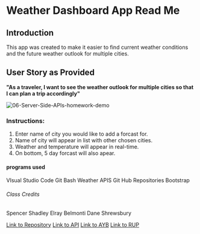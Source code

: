 # Weather Dashboard App Read Me

## Introduction


This app was created to make it easier to find current weather conditions and the future weather outlook for multiple cities. 

## User Story as Provided

**"As a traveler,
I want to see the weather outlook for multiple cities
so that I can plan a trip accordingly"**


![06-Server-Side-APIs-homework-demo](https://user-images.githubusercontent.com/56744605/72213970-58ade780-34ad-11ea-9bdf-f8392f0a80a0.png)

### Instructions:

1. Enter name of city you would like to add a forcast for.
2. Name of city will appear in list with other chosen cities.
3. Weather and temperature will appear in real-time.
4. On bottom, 5 day forcast will also apear.




#### programs used

VIsual Studio Code
Git Bash
Weather APIS
Git Hub Repositories
Bootstrap

###### Class Credits
Spencer Shadley
Elray Belmonti
Dane Shrewsbury


[Link to Repository](https://github.com/remyguts/weatherdashboard)
[Link to API](https://openweathermap.org/api)
[Link to AYB](https://youtu.be/jQE66WA2s-A)
[Link to RUP](https://www.realultimatepower.net/)





















